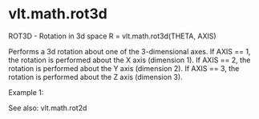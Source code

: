 # vlt.math.rot3d

  ROT3D - Rotation in 3d space
    R = vlt.math.rot3d(THETA, AXIS)
 
   Performs a 3d rotation about one of the 3-dimensional axes.
   If AXIS == 1, the rotation is performed about the X axis (dimension 1).
   If AXIS == 2, the rotation is performed about the Y axis (dimension 2).
   If AXIS == 3, the rotation is performed about the Z axis (dimension 3).
 
   Example 1:
 
   
 
   See also: vlt.math.rot2d
